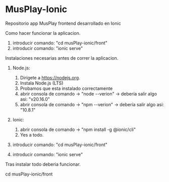 # MusPlay-Ionic
Repositorio app MusPlay frontend desarrollado en Ionic

Como hacer funcionar la aplicacion.

1. introducir comando: "cd musPlay-ionic/front"
2. introducir comando: "ionic serve"

Instalaciones necesarias antes de correr la aplicacion.

1. Node.js: 
    1. Dirígete a https://nodejs.org.
    2. Instala Node.js (LTS) 
    3. Probamos que esta instalado correctamente 
    4. abrir consola de comando -> "node --verion" -> debería salir algo asi: "v20.16.0"
    4. abrir consola de comando -> "npm --verion" -> debería salir algo asi: "10.8.1"

2. Ionic:
    1. abrir consola de comando -> "npm install -g @ionic/cli"
    2. Yes a todo.

3. introducir comando: "cd musPlay-ionic/front"
4. introducir comando: "ionic serve"

Tras instalar todo deberia funcionar.

cd musPlay-ionic/front
